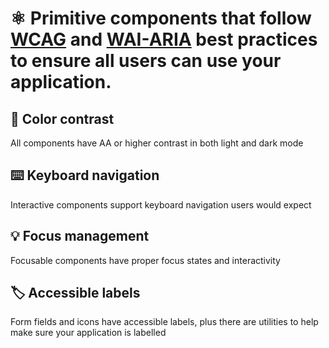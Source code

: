 # ⚛️ Primitive components that follow [WCAG](https://www.w3.org/WAI/standards-guidelines/wcag/) and [WAI-ARIA](https://www.w3.org/WAI/ARIA/apg/) best practices to ensure all users can use your application.

## 🔆 Color contrast
All components have AA or higher contrast in both light and dark mode

## ⌨️ Keyboard navigation
Interactive components support keyboard navigation users would expect

## 💡 Focus management
Focusable components have proper focus states and interactivity

## 🏷️ Accessible labels
Form fields and icons have accessible labels, plus there are utilities to help make sure your application is labelled
